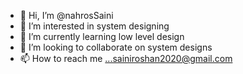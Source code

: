- 👋 Hi, I’m @nahrosSaini
- 👀 I’m interested in system designing
- 🌱 I’m currently learning low level design
- 💞️ I’m looking to collaborate on system designs
- 📫 How to reach me ...sainiroshan2020@gmail.com

<!---
nahrosSaini/nahrosSaini is a ✨ special ✨ repository because its `README.md` (this file) appears on your GitHub profile.
You can click the Preview link to take a look at your changes.
--->

